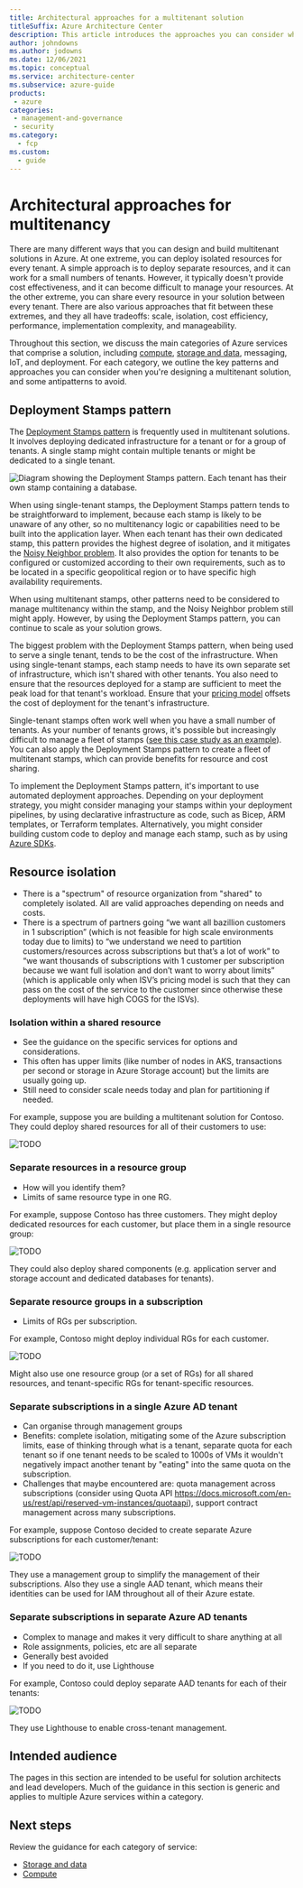 ```yaml
---
title: Architectural approaches for a multitenant solution
titleSuffix: Azure Architecture Center
description: This article introduces the approaches you can consider when planning a multitenant architecture.
author: johndowns
ms.author: jodowns
ms.date: 12/06/2021
ms.topic: conceptual
ms.service: architecture-center
ms.subservice: azure-guide
products:
 - azure
categories:
 - management-and-governance
 - security
ms.category:
  - fcp
ms.custom:
  - guide
---
```


# Architectural approaches for multitenancy

There are many different ways that you can design and build multitenant solutions in Azure. At one extreme, you can deploy isolated resources for every tenant. A simple approach is to deploy separate resources, and it can work for a small numbers of tenants. However, it typically doesn't provide cost effectiveness, and it can become difficult to manage your resources. At the other extreme, you can share every resource in your solution between every tenant. There are also various approaches that fit between these extremes, and they all have tradeoffs: scale, isolation, cost efficiency, performance, implementation complexity, and manageability.

Throughout this section, we discuss the main categories of Azure services that comprise a solution, including [compute](compute.md), [storage and data](storage-data.md), messaging, IoT, and deployment. For each category, we outline the key patterns and approaches you can consider when you're designing a multitenant solution, and some antipatterns to avoid.

## Deployment Stamps pattern

The [Deployment Stamps pattern](../../../patterns/deployment-stamp.md) is frequently used in multitenant solutions. It involves deploying dedicated infrastructure for a tenant or for a group of tenants. A single stamp might contain multiple tenants or might be dedicated to a single tenant.

![Diagram showing the Deployment Stamps pattern. Each tenant has their own stamp containing a database.](media/overview/deployment-stamps.png)

When using single-tenant stamps, the Deployment Stamps pattern tends to be straightforward to implement, because each stamp is likely to be unaware of any other, so no multitenancy logic or capabilities need to be built into the application layer. When each tenant has their own dedicated stamp, this pattern provides the highest degree of isolation, and it mitigates the [Noisy Neighbor problem](../../../antipatterns/noisy-neighbor/index.md). It also provides the option for tenants to be configured or customized according to their own requirements, such as to be located in a specific geopolitical region or to have specific high availability requirements.

When using multitenant stamps, other patterns need to be considered to manage multitenancy within the stamp, and the Noisy Neighbor problem still might apply. However, by using the Deployment Stamps pattern, you can continue to scale as your solution grows.

The biggest problem with the Deployment Stamps pattern, when being used to serve a single tenant, tends to be the cost of the infrastructure. When using single-tenant stamps, each stamp needs to have its own separate set of infrastructure, which isn't shared with other tenants. You also need to ensure that the resources deployed for a stamp are sufficient to meet the peak load for that tenant's workload. Ensure that your [pricing model](../considerations/pricing-models.md) offsets the cost of deployment for the tenant's infrastructure.

Single-tenant stamps often work well when you have a small number of tenants. As your number of tenants grows, it's possible but increasingly difficult to manage a fleet of stamps ([see this case study as an example](https://devblogs.microsoft.com/azure-sql/running-1m-databases-on-azure-sql-for-a-large-saas-provider-microsoft-dynamics-365-and-power-platform)). You can also apply the Deployment Stamps pattern to create a fleet of multitenant stamps, which can provide benefits for resource and cost sharing.

To implement the Deployment Stamps pattern, it's important to use automated deployment approaches. Depending on your deployment strategy, you might consider managing your stamps within your deployment pipelines, by using declarative infrastructure as code, such as Bicep, ARM templates, or Terraform templates. Alternatively, you might consider building custom code to deploy and manage each stamp, such as by using [Azure SDKs](https://azure.microsoft.com/downloads).

## Resource isolation
<!-- TODO -->

* There is a "spectrum" of resource organization from "shared" to completely isolated. All are valid approaches depending on needs and costs.
* There is a spectrum of partners going “we want all bazillion customers in 1 subscription” (which is not feasible for high scale environments today due to limits) to “we understand we need to partition customers/resources across subscriptions but that’s a lot of work” to “we want thousands of subscriptions with 1 customer per subscription because we want full isolation and don’t want to worry about limits” (which is applicable only when ISV’s pricing model is such that they can pass on the cost of the service to the customer since otherwise these deployments will have high COGS for the ISVs).

### Isolation within a shared resource
* See the guidance on the specific services for options and considerations.
* This often has upper limits (like number of nodes in AKS, transactions per second or storage in Azure Storage account) but the limits are usually going up.
* Still need to consider scale needs today and plan for partitioning if needed.

For example, suppose you are building a multitenant solution for Contoso. They could deploy shared resources for all of their customers to use:

![TODO](media/overview/isolation-within-resource.svg)

### Separate resources in a resource group
* How will you identify them?
* Limits of same resource type in one RG.

For example, suppose Contoso has three customers. They might deploy dedicated resources for each customer, but place them in a single resource group:

![TODO](media/overview/isolation-resource.svg)

They could also deploy shared components (e.g. application server and storage account and dedicated databases for tenants).

### Separate resource groups in a subscription
* Limits of RGs per subscription.

For example, Contoso might deploy individual RGs for each customer.

![TODO](media/overview/isolation-resource-group.svg)

Might also use one resource group (or a set of RGs) for all shared resources, and tenant-specific RGs for tenant-specific resources.

### Separate subscriptions in a single Azure AD tenant

* Can organise through management groups
* Benefits: complete isolation, mitigating some of the Azure subscription limits, ease of thinking through what is a tenant, separate quota for each tenant so if one tenant needs to be scaled to 1000s of VMs it wouldn't negatively impact another tenant by "eating" into the same quota on the subscription.
* Challenges that maybe encountered are: quota management across subscriptions (consider using Quota API https://docs.microsoft.com/en-us/rest/api/reserved-vm-instances/quotaapi), support contract management across many subscriptions.

For example, suppose Contoso decided to create separate Azure subscriptions for each customer/tenant:

![TODO](media/overview/isolation-subscription.svg)

They use a management group to simplify the management of their subscriptions. Also they use a single AAD tenant, which means their identities can be used for IAM throughout all of their Azure estate.

### Separate subscriptions in separate Azure AD tenants
* Complex to manage and makes it very difficult to share anything at all
* Role assignments, policies, etc are all separate
* Generally best avoided
* If you need to do it, use Lighthouse 

For example, Contoso could deploy separate AAD tenants for each of their tenants:

![TODO](media/overview/isolation-tenant.svg)

They use Lighthouse to enable cross-tenant management.

## Intended audience

The pages in this section are intended to be useful for solution architects and lead developers. Much of the guidance in this section is generic and applies to multiple Azure services within a category.

## Next steps

Review the guidance for each category of service:

- [Storage and data](storage-data.md)
- [Compute](compute.md)
